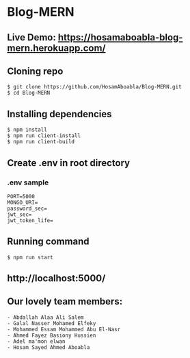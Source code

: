 # Blog-MERN

## Live Demo: https://hosamaboabla-blog-mern.herokuapp.com/



## Cloning repo
    $ git clone https://github.com/HosamAboabla/Blog-MERN.git
    $ cd Blog-MERN

## Installing dependencies
    $ npm install
    $ npm run client-install
    $ npm run client-build

## Create .env in root directory
### .env sample
    PORT=5000
    MONGO_URI=
    password_sec=
    jwt_sec=
    jwt_token_life=


## Running command
    $ npm run start

## http://localhost:5000/

## Our lovely team members:
    - Abdallah Alaa Ali Salem
    - Galal Nasser Mohamed Elfeky
    - Mohammed Essam Mohammed Abu El-Nasr
    - Ahmed Fayez Basiony Hussien
    - Adel ma'mon elwan
    - Hosam Sayed Ahmed Aboabla
